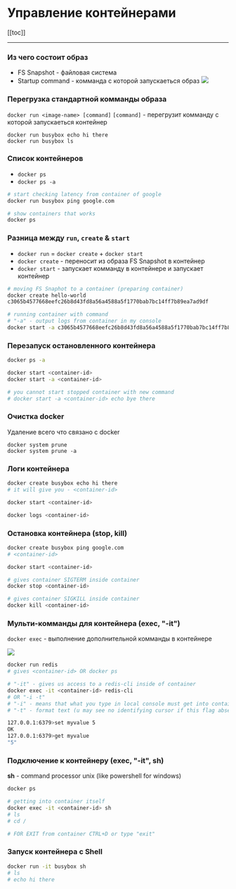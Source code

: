 # Управление контейнерами

[[toc]]

--- 


### Из чего состоит образ
* FS Snapshot - файловая система
* Startup command - комманда с которой запускаеться образ
![](../assets/Screenshot_1.png)



### Перегрузка стандартной комманды образа
`docker run <image-name> [command]`
`[command]` - перегрузит комманду с которой запускаеться контейнер

```
docker run busybox echo hi there
docker run busybox ls
```



### Список контейнеров
* `docker ps`
* `docker ps -a`

```sh
# start checking latency from container of google
docker run busybox ping google.com

# show containers that works
docker ps
```



### Разница между `run`, `create` & `start`
* `docker run` = `docker create` + `docker start`
* `docker create` - переносит из образа FS Snapshot в контейнер 
* `docker start` - запускает комманду в контейнере и запускает контейнер

```sh
# moving FS Snaphot to a container (preparing container) 
docker create hello-world
c3065b4577668eefc26b8d43fd8a56a4588a5f1770bab7bc14ff7b89ea7ad9df

# running container with command
# "-a" - output logs from container in my console
docker start -a c3065b4577668eefc26b8d43fd8a56a4588a5f1770bab7bc14ff7b89ea7ad9df
```



### Перезапуск остановленного контейнера
```sh
docker ps -a

docker start <container-id>
docker start -a <container-id>

# you cannot start stopped container with new command
# docker start -a <container-id> echo bye there
```



### Очистка docker
Удаление всего что связано с docker
```
docker system prune 
docker system prune -a
```



### Логи контейнера
```sh
docker create busybox echo hi there
# it will give you - <container-id>

docker start <container-id>

docker logs <container-id>
```



### Остановка контейнера (stop, kill)
```sh
docker create busybox ping google.com
# <container-id>

docker start <container-id>

# gives container SIGTERM inside container
docker stop <container-id> 

# gives container SIGKILL inside container 
docker kill <container-id>
```


### Мульти-комманды для контейнера (exec, "-it")
`docker exec` - выполнение дополнительной комманды в контейнере

![](../assets/Screenshot_2.png)


```sh
docker run redis
# gives <container-id> OR docker ps

# "-it" - gives us access to a redis-cli inside of container
docker exec -it <container-id> redis-cli
# OR "-i -t"
# "-i" - means that what you type in local console must get into container
# "-t" - format text (u may see no identifying cursor if this flag absent)

127.0.0.1:6379>set myvalue 5
OK
127.0.0.1:6379>get myvalue
"5"
```



### Подключение к контейнеру (exec, "-it", sh)
**sh** - command processor unix (like powershell for windows)

```sh
docker ps 

# getting into container itself
docker exec -it <container-id> sh
# ls
# cd /

# FOR EXIT from container CTRL+D or type "exit"
```



### Запуск контейнера с Shell
```sh
docker run -it busybox sh
# ls
# echo hi there
```